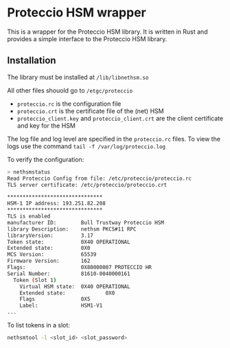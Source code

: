 # Proteccio HSM wrapper

This is a wrapper for the Proteccio HSM library. It is written in Rust and provides a simple interface to the Proteccio
HSM library.

## Installation

The library must be installed at `/lib/libnethsm.so`

All other files shouold go to `/etgc/proteccio`
 - `proteccio.rc` is the configuration file
 - `proteccio.crt` is the certificate file of the (net) HSM
 - `proteccio_client.key` and `proteccio_client.crt` are the client certificate and key for the HSM

The log file and log level are specified in the `proteccio.rc` files.
To view the logs use the command `tail -f /var/log/proteccio.log`

To verify the configuration:

```bash
> nethsmstatus
Read Proteccio Config from file: /etc/proteccio/proteccio.rc
TLS server certificate: /etc/proteccio/proteccio.crt

*******************************
HSM-1 IP address: 193.251.82.208
*******************************
TLS is enabled
manufacturer ID:        Bull Trustway Proteccio HSM
library Description:    nethsm PKCS#11 RPC
libraryVersion:         3.17
Token state:            0X40 OPERATIONAL
Extended state:         0X0
MCS Version:            65539
Firmware Version:       162
Flags:                  0X80000007 PROTECCIO HR
Serial Number:          81610-0040000161
  Token (Slot 1)
    Virtual HSM state:  0X40 OPERATIONAL
    Extended state:             0X0
    Flags               0X5
    Label:              HSM1-V1
...
```
To list tokens in a slot:

```bash
nethsmtool -l <slot_id> <slot_password>
```